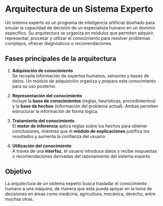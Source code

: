 # Arquitectura de un Sistema Experto

Un sistema experto es un programa de inteligencia artificial diseñado para emular la capacidad de decisión de un especialista humano en un dominio específico. Su arquitectura se organiza en módulos que permiten adquirir, representar, procesar y utilizar el conocimiento para resolver problemas complejos, ofrecer diagnósticos o recomendaciones.

## Fases principales de la arquitectura

1. **Adquisición de conocimiento**  
   Se recopila información de expertos humanos, sensores y bases de datos. Un módulo de adquisición organiza y prepara este conocimiento para su uso posterior.

2. **Representación del conocimiento**  
   Incluye la **base de conocimientos** (reglas, heurísticas, procedimientos) y la **base de hechos** (información del problema actual). Ambas permiten estructurar la información de forma lógica.

3. **Tratamiento del conocimiento**  
   El **motor de inferencia** aplica reglas sobre los hechos para obtener conclusiones, mientras que el **módulo de explicaciones** justifica los resultados y aumenta la confianza del usuario.

4. **Utilización del conocimiento**  
   A través de una **interfaz**, el usuario introduce datos y recibe respuestas o recomendaciones derivadas del razonamiento del sistema experto.

## Objetivo
La arquitectura de un sistema experto busca trasladar el conocimiento humano a una máquina, de manera que esta pueda apoyar en la toma de decisiones en áreas como medicina, agricultura, mecánica, derecho, entre muchas otras.  
